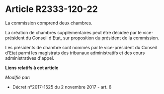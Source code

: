 # Article R2333-120-22

La commission comprend deux chambres.

La création de chambres supplémentaires peut être décidée par le vice-président du Conseil d'Etat, sur proposition du
président de la commission.

Les présidents de chambre sont nommés par le vice-président du Conseil d'Etat parmi les magistrats des tribunaux
administratifs et des cours administratives d'appel.

**Liens relatifs à cet article**

_Modifié par_:

  - Décret n°2017-1525 du 2 novembre 2017 - art. 6
